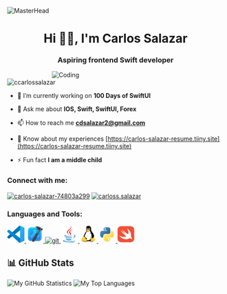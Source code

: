 ![MasterHead](https://user-images.githubusercontent.com/67194519/173735367-b75edb3b-61ec-4323-a10f-5d98e1d7b97a.gif)
<h1 align="center">Hi 👋🏾, I'm Carlos Salazar</h1>
<h3 align="center">Aspiring frontend Swift developer</h3>
<img align="right" alt="Coding" width="400" src="https://media.licdn.com/dms/image/D4D12AQE-5Q-evNzR2Q/article-cover_image-shrink_600_2000/0/1688467501706?e=2147483647&v=beta&t=whP7ShBPsKCwXL_BXXx0GL4NfK2W8ylWC_pAKknbRDU">

<p align="left"> <img src="https://komarev.com/ghpvc/?username=ccarlossalazar&label=Profile%20views&color=0e75b6&style=flat" alt="ccarlossalazar" /> </p>

- 🔭 I’m currently working on **100 Days of SwiftUI**

- 💬 Ask me about **IOS, Swift, SwiftUI, Forex**

- 📫 How to reach me **cdsalazar2@gmail.com**

- 📄 Know about my experiences [https://carlos-salazar-resume.tiiny.site](https://carlos-salazar-resume.tiiny.site)

- ⚡ Fun fact **I am a middle child**

<h3 align="left">Connect with me:</h3>
<p align="left">
<a href="https://linkedin.com/in/carlos-salazar-74803a299" target="blank"><img align="center" src="https://raw.githubusercontent.com/rahuldkjain/github-profile-readme-generator/master/src/images/icons/Social/linked-in-alt.svg" alt="carlos-salazar-74803a299" height="30" width="40" /></a>
<a href="https://instagram.com/carloss.salazar" target="blank"><img align="center" src="https://raw.githubusercontent.com/rahuldkjain/github-profile-readme-generator/master/src/images/icons/Social/instagram.svg" alt="carloss.salazar" height="30" width="40" /></a>
</p>

<h3 align="left">Languages and Tools:</h3>
<p align="left"> <a href="https://git-scm.com/" target="_blank" rel="noreferrer"> 
<img src="https://github.com/devicons/devicon/blob/master/icons/vscode/vscode-original.svg" width="40" height="40"/>
  <img src="https://github.com/devicons/devicon/blob/master/icons/xcode/xcode-original.svg" width="40" height="40"/>
<img src="https://www.vectorlogo.zone/logos/git-scm/git-scm-icon.svg" alt="git" width="40" height="40"/> </a> <a href="https://www.java.com" target="_blank" rel="noreferrer"> 
<img src="https://raw.githubusercontent.com/devicons/devicon/master/icons/java/java-original.svg" alt="java" width="40" height="40"/> </a> <a href="https://www.linux.org/" target="_blank" rel="noreferrer"> 
<img src="https://raw.githubusercontent.com/devicons/devicon/master/icons/linux/linux-original.svg" alt="linux" width="40" height="40"/> </a> <a href="https://www.python.org" target="_blank" rel="noreferrer"> <img src="https://raw.githubusercontent.com/devicons/devicon/master/icons/python/python-original.svg" alt="python" width="40" height="40"/> </a> <a href="https://developer.apple.com/swift/" target="_blank" rel="noreferrer"> 
  <img src="https://raw.githubusercontent.com/devicons/devicon/master/icons/swift/swift-original.svg" alt="swift" width="40" height="40"/> </a> </p>

## 📊 GitHub Stats
<div>
  <img height="160em" src="https://github-readme-stats-eight-theta.vercel.app/api?username=ccarlossalazar&show_icons=true&include_all_commits=true&count_private=true&theme=dark" alt="My GitHub Statistics">
  <img height="140em" src="https://github-readme-stats.vercel.app/api/top-langs/?username=ccarlossalazar&layout=compact&theme=dark" alt="My Top Languages">
</div>
